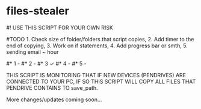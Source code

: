 # files-stealer


#! USE THIS SCRIPT FOR YOUR OWN RISK 


#TODO 1. Check size of folder/folders that script copies,  2. Add timer to the end of copying,  3. Work on if statements, 4. Add progress bar or smth, 5. sending email ~ hour

#* 1 - 
#* 2 - 
#* 3 ✓
#* 4 - 
#* 5 -


THIS SCRIPT IS MONITORING THAT IF NEW DEVICES (PENDRIVES) ARE CONNECTED TO YOUR PC, IF SO THIS SCRIPT WILL COPY ALL FILES THAT PENDRIVE CONTAINS TO save_path.


More changes/updates coming soon... 
